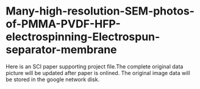# Many-high-resolution-SEM-photos-of-PMMA-PVDF-HFP-electrospinning-Electrospun-separator-membrane
Here is an SCI paper supporting project file.The complete original data picture will be updated after paper is onlined. The original image data will be stored in the google network disk.
